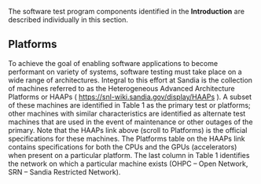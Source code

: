 The software test program components identified in the __Introduction__ are described individually in this section.

## Platforms

To achieve the goal of enabling software applications to become performant on variety of systems, software testing must take place on a wide range of architectures. Integral to this effort at Sandia is the collection of machines referred to as the Heterogeneous Advanced Architecture Platforms or HAAPs ( https://snl-wiki.sandia.gov/display/HAAPs ). A subset of these machines are identified in Table 1 as the primary test or platforms; other machines with similar characteristics are identified as alternate test machines that are used in the event of maintenance or other outages of the primary. Note that the HAAPs link above (scroll to Platforms) is the official specifications for these machines. The Platforms table on the HAAPs link contains specifications for both the CPUs and the GPUs (accelerators) when present on a particular platform. The last column in Table 1 identifies the network on which a particular machine exists (OHPC – Open Network, SRN – Sandia Restricted Network). 
